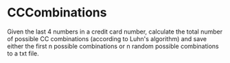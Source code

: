 # CCCombinations
Given the last 4 numbers in a credit card number, calculate the total number of possible CC combinations (according to Luhn's algorithm) and save either the first n possible combinations or n random possible combinations to a txt file.
